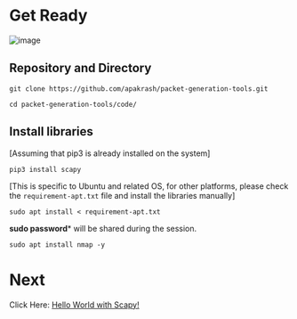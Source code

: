 # Get Ready

![image](https://user-images.githubusercontent.com/17419002/172033117-42cd563c-4e17-4b1a-8af1-eacfa0446814.png)


## Repository and Directory
```
git clone https://github.com/apakrash/packet-generation-tools.git
```
```
cd packet-generation-tools/code/
```

## Install libraries
[Assuming that pip3 is already installed on the system]

```
pip3 install scapy
```

[This is specific to Ubuntu and related OS, for other platforms, please check the `requirement-apt.txt` file and install the libraries manually]

```
sudo apt install < requirement-apt.txt
```
**sudo password*** will be shared during the session.
```
sudo apt install nmap -y
```



# Next
Click Here: [Hello World with Scapy!](02-hello-world-sr-functions.md)
